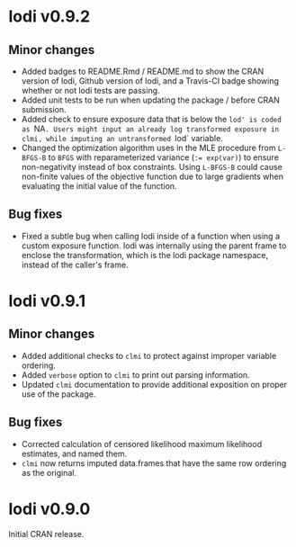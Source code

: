 # lodi v0.9.2

## Minor changes
* Added badges to README.Rmd / README.md to show the CRAN version of lodi, Github version of lodi, and a Travis-CI badge showing whether or not lodi tests are passing.
* Added unit tests to be run when updating the package / before CRAN submission.
* Added check to ensure exposure data that is below the `lod' is coded as `NA`. Users might input an already log transformed exposure in clmi, while imputing an untransformed `lod` variable.
* Changed the optimization algorithm uses in the MLE procedure from `L-BFGS-B` to `BFGS` with reparameterized variance (`:= exp(var)`) to ensure non-negativity instead of box constraints. Using `L-BFGS-B` could cause non-finite values of the objective function due to large gradients when evaluating the initial value of the function.

## Bug fixes
* Fixed a subtle bug when calling lodi inside of a function when using a custom exposure function. lodi was internally using the parent frame to enclose the transformation, which is the lodi package namespace, instead of the caller's frame.

# lodi v0.9.1

## Minor changes
* Added additional checks to `clmi` to protect against improper variable ordering.
* Added `verbose` option to `clmi` to print out parsing information.
* Updated `clmi` documentation to provide additional exposition on proper use of the package.

## Bug fixes
* Corrected calculation of censored likelihood maximum likelihood estimates, and named them.
* `clmi` now returns imputed data.frames that have the same row ordering as the original.

# lodi v0.9.0
Initial CRAN release.
